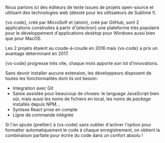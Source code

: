 Nous parlons ici des éditeurs de texte issues de projets open-source et utilisant des technologies web (désolé pour les utilisateurs de Sublime !).

{vs-code}, créé par MicroSoft et {atom}, créé par GitHub, sont 2 applications construites à partir d'{electron} une plateforme très populaire pour le développement d'applications _desktop_ pour Windows aussi bien que pour MacOS.

Les 2 projets étaient au coude-à-coude en 2016 mais {vs-code} a pris un avantage déterminant en 2017.

{vs-code} progresse très vite, chaque mois apporte son lot d'innovations.

Sans devoir installer aucune extension, les développeurs disposent de toutes les fonctionnalités dont ils ont besoin:

* Integration avec Git
* Saisie assistée pour beaucoup de choses: le language JavaScript bien sûr, mais aussi les noms de fichiers en local, les noms de _package_ installés depuis NPM...
* Syntaxe React prise en compte
* Ligne de commande intégrée

Si l'on ajoute {prettier} à {vs-code} sans oublier d'activer l'option pour formatter automatiquement le code à chaque enregistrement, on obtient la combinaison parfaite pour écrire du code dans un confort absolu !
